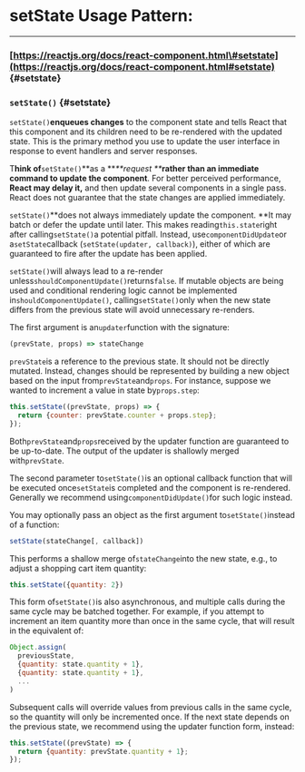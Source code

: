 # setState Usage Pattern:

---

### [https://reactjs.org/docs/react-component.html\#setstate](https://reactjs.org/docs/react-component.html#setstate) {#setstate}

### `setState()` {#setstate}

`setState()`**enqueues changes** to the component state and tells React that this component and its children need to be re-rendered with the updated state. This is the primary method you use to update the user interface in response to event handlers and server responses.

T**hink of**`setState()`**as a **_**request **_**rather than an immediate command to update the component**. For better perceived performance, **React may delay it,** and then update several components in a single pass. React does not guarantee that the state changes are applied immediately.

`setState()`**does not always immediately update the component. **It may batch or defer the update until later. This makes reading`this.state`right after calling`setState()`a potential pitfall. Instead, use`componentDidUpdate`or a`setState`callback \(`setState(updater, callback)`\), either of which are guaranteed to fire after the update has been applied.

`setState()`will always lead to a re-render unless`shouldComponentUpdate()`returns`false`. If mutable objects are being used and conditional rendering logic cannot be implemented in`shouldComponentUpdate()`, calling`setState()`only when the new state differs from the previous state will avoid unnecessary re-renders.

The first argument is an`updater`function with the signature:

```js
(prevState, props) => stateChange
```

`prevState`is a reference to the previous state. It should not be directly mutated. Instead, changes should be represented by building a new object based on the input from`prevState`and`props`. For instance, suppose we wanted to increment a value in state by`props.step`:

```js
this.setState((prevState, props) => {
  return {counter: prevState.counter + props.step};
});
```

Both`prevState`and`props`received by the updater function are guaranteed to be up-to-date. The output of the updater is shallowly merged with`prevState`.

The second parameter to`setState()`is an optional callback function that will be executed once`setState`is completed and the component is re-rendered. Generally we recommend using`componentDidUpdate()`for such logic instead.

You may optionally pass an object as the first argument to`setState()`instead of a function:

```js
setState(stateChange[, callback])
```

This performs a shallow merge of`stateChange`into the new state, e.g., to adjust a shopping cart item quantity:

```js
this.setState({quantity: 2})
```

This form of`setState()`is also asynchronous, and multiple calls during the same cycle may be batched together. For example, if you attempt to increment an item quantity more than once in the same cycle, that will result in the equivalent of:

```js
Object.assign(
  previousState,
  {quantity: state.quantity + 1},
  {quantity: state.quantity + 1},
  ...
)
```

Subsequent calls will override values from previous calls in the same cycle, so the quantity will only be incremented once. If the next state depends on the previous state, we recommend using the updater function form, instead:

```js
this.setState((prevState) => {
  return {quantity: prevState.quantity + 1};
});
```



